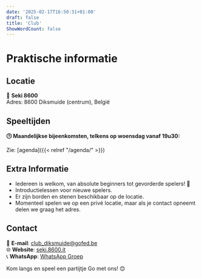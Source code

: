 ```yaml
---
date: '2025-02-17T16:50:31+01:00'
draft: false
title: 'Club'
ShowWordCount: false
---
```

# Praktische informatie

## Locatie
📍 **Seki 8600**  
Adres: 8600 Diksmuide (centrum), België

## Speeltijden
**🕒 Maandelijkse bijeenkomsten, telkens op woensdag vanaf 19u30:**

Zie: [agenda]({{< relref "/agenda/" >}})

## Extra Informatie
- Iedereen is welkom, van absolute beginners tot gevorderde spelers! 🎉
- Introductielessen voor nieuwe spelers.
- Er zijn borden en stenen beschikbaar op de locatie.
- Momenteel spelen we op een privé locatie, maar als je contact opneemt delen we graag het adres.

## Contact
📧 **E-mail**: club_diksmuide@gofed.be\
🌐 **Website**: [seki.8600.it](http://seki.8600.it)\
📞 **WhatsApp**: [WhatsApp Groep](https://chat.whatsapp.com/FzBPEuJdz4CIpmLCy3aq7b)


Kom langs en speel een partijtje Go met ons! 😊
